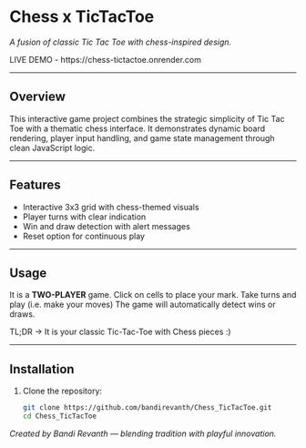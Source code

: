 # Chess x TicTacToe
_A fusion of classic Tic Tac Toe with chess-inspired design._  

<p>LIVE DEMO - https://chess-tictactoe.onrender.com</p>

---

## Overview

This interactive game project combines the strategic simplicity of Tic Tac Toe with a thematic chess interface. It demonstrates dynamic board rendering, player input handling, and game state management through clean JavaScript logic.

---

## Features

- Interactive 3x3 grid with chess-themed visuals
- Player turns with clear indication
- Win and draw detection with alert messages
- Reset option for continuous play

---

## Usage
It is a **TWO-PLAYER** game. Click on cells to place your mark. 
Take turns and play (i.e. make your moves) The game will automatically detect wins or draws.

TL;DR -> It is your classic Tic-Tac-Toe with Chess pieces :)

---

## Installation

1. Clone the repository:
   ```bash
   git clone https://github.com/bandirevanth/Chess_TicTacToe.git
   cd Chess_TicTacToe

*Created by Bandi Revanth — blending tradition with playful innovation.*

